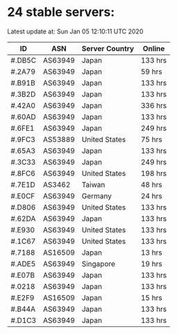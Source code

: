 # 24 stable servers:

Latest update at: Sun Jan 05 12:10:11 UTC 2020

| ID | ASN | Server Country | Online |
| -- | --- | -------------- | ------ |
| #.DB5C | AS63949 | Japan | 133 hrs |
| #.2A79 | AS63949 | Japan | 59 hrs |
| #.B91B | AS63949 | Japan | 133 hrs |
| #.3B2D | AS63949 | Japan | 133 hrs |
| #.42A0 | AS63949 | Japan | 336 hrs |
| #.60AD | AS63949 | Japan | 133 hrs |
| #.6FE1 | AS63949 | Japan | 249 hrs |
| #.9FC3 | AS53889 | United States | 75 hrs |
| #.65A3 | AS63949 | Japan | 133 hrs |
| #.3C33 | AS63949 | Japan | 249 hrs |
| #.8FC6 | AS63949 | United States | 198 hrs |
| #.7E1D | AS3462 | Taiwan | 48 hrs |
| #.E0CF | AS63949 | Germany | 24 hrs |
| #.D806 | AS63949 | United States | 133 hrs |
| #.62DA | AS63949 | Japan | 133 hrs |
| #.E930 | AS63949 | United States | 133 hrs |
| #.1C67 | AS63949 | United States | 133 hrs |
| #.7188 | AS16509 | Japan | 13 hrs |
| #.ADE5 | AS63949 | Singapore | 19 hrs |
| #.E07B | AS63949 | Japan | 133 hrs |
| #.0218 | AS63949 | Japan | 133 hrs |
| #.E2F9 | AS16509 | Japan | 15 hrs |
| #.B44A | AS63949 | Japan | 133 hrs |
| #.D1C3 | AS63949 | Japan | 133 hrs |


